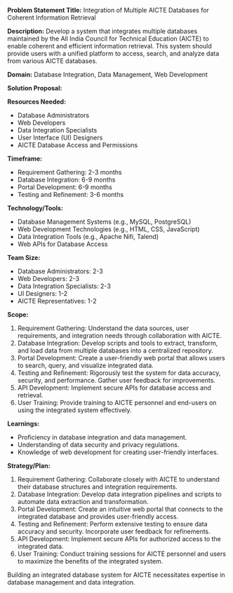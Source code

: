 **Problem Statement Title:** Integration of Multiple AICTE Databases for Coherent Information Retrieval

**Description:** Develop a system that integrates multiple databases maintained by the All India Council for Technical Education (AICTE) to enable coherent and efficient information retrieval. This system should provide users with a unified platform to access, search, and analyze data from various AICTE databases.

**Domain:** Database Integration, Data Management, Web Development

**Solution Proposal:**

**Resources Needed:**
- Database Administrators
- Web Developers
- Data Integration Specialists
- User Interface (UI) Designers
- AICTE Database Access and Permissions

**Timeframe:**
- Requirement Gathering: 2-3 months
- Database Integration: 6-9 months
- Portal Development: 6-9 months
- Testing and Refinement: 3-6 months

**Technology/Tools:**
- Database Management Systems (e.g., MySQL, PostgreSQL)
- Web Development Technologies (e.g., HTML, CSS, JavaScript)
- Data Integration Tools (e.g., Apache Nifi, Talend)
- Web APIs for Database Access

**Team Size:**
- Database Administrators: 2-3
- Web Developers: 2-3
- Data Integration Specialists: 2-3
- UI Designers: 1-2
- AICTE Representatives: 1-2

**Scope:**
1. Requirement Gathering: Understand the data sources, user requirements, and integration needs through collaboration with AICTE.
2. Database Integration: Develop scripts and tools to extract, transform, and load data from multiple databases into a centralized repository.
3. Portal Development: Create a user-friendly web portal that allows users to search, query, and visualize integrated data.
4. Testing and Refinement: Rigorously test the system for data accuracy, security, and performance. Gather user feedback for improvements.
5. API Development: Implement secure APIs for database access and retrieval.
6. User Training: Provide training to AICTE personnel and end-users on using the integrated system effectively.

**Learnings:**
- Proficiency in database integration and data management.
- Understanding of data security and privacy regulations.
- Knowledge of web development for creating user-friendly interfaces.

**Strategy/Plan:**
1. Requirement Gathering: Collaborate closely with AICTE to understand their database structures and integration requirements.
2. Database Integration: Develop data integration pipelines and scripts to automate data extraction and transformation.
3. Portal Development: Create an intuitive web portal that connects to the integrated database and provides user-friendly access.
4. Testing and Refinement: Perform extensive testing to ensure data accuracy and security. Incorporate user feedback for refinements.
5. API Development: Implement secure APIs for authorized access to the integrated data.
6. User Training: Conduct training sessions for AICTE personnel and users to maximize the benefits of the integrated system.

Building an integrated database system for AICTE necessitates expertise in database management and data integration.